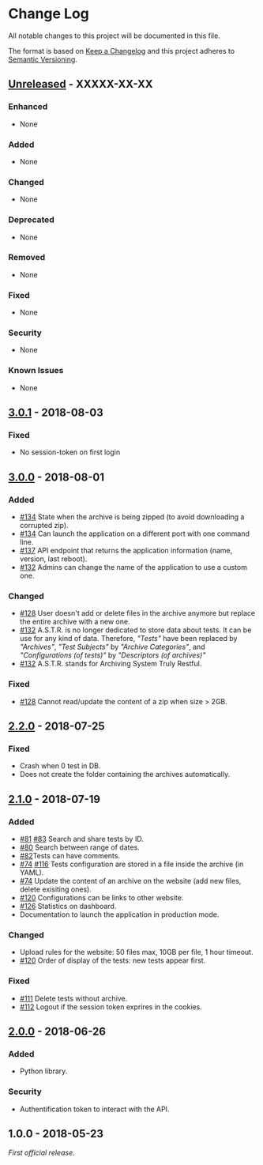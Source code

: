 # Change Log
All notable changes to this project will be documented in this file.

The format is based on [Keep a Changelog](http://keepachangelog.com/)
and this project adheres to [Semantic Versioning](http://semver.org/).

## [Unreleased] - XXXXX-XX-XX
### Enhanced
- None

### Added
- None

### Changed
- None

### Deprecated
- None

### Removed
- None

### Fixed
- None

### Security
- None

### Known Issues
- None

## [3.0.1] - 2018-08-03

### Fixed
- No session-token on first login

## [3.0.0] - 2018-08-01

### Added
- [#134](https://gitlab.aldebaran.lan/hardware-test/astr/issues/134) State when the archive is being zipped (to avoid downloading a corrupted zip).
- [#134](https://gitlab.aldebaran.lan/hardware-test/astr/issues/134) Can launch the application on a different port with one command line.
- [#137](https://gitlab.aldebaran.lan/hardware-test/astr/issues/137) API endpoint that returns the application information (name, version, last reboot).
- [#132](https://gitlab.aldebaran.lan/hardware-test/astr/issues/132) Admins can change the name of the application to use a custom one.

### Changed
- [#128](https://gitlab.aldebaran.lan/hardware-test/astr/issues/128) User doesn't add or delete files in the archive anymore but replace the entire archive with a new one.
- [#132](https://gitlab.aldebaran.lan/hardware-test/astr/issues/132) A.S.T.R. is no longer dedicated to store data about tests. It can be use for any kind of data. Therefore, *"Tests"* have been replaced by *"Archives"*, *"Test Subjects"* by *"Archive Categories"*, and *"Configurations (of tests)"* by *"Descriptors (of archives)"*
- [#132](https://gitlab.aldebaran.lan/hardware-test/astr/issues/132) A.S.T.R. stands for Archiving System Truly Restful.

### Fixed
- [#128](https://gitlab.aldebaran.lan/hardware-test/astr/issues/128) Cannot read/update the content of a zip when size > 2GB.

## [2.2.0] - 2018-07-25

### Fixed
- Crash when 0 test in DB.
- Does not create the folder containing the archives automatically.

## [2.1.0] - 2018-07-19

### Added
- [#81](https://gitlab.aldebaran.lan/hardware-test/astr/issues/81) [#83](https://gitlab.aldebaran.lan/hardware-test/astr/issues/83) Search and share tests by ID.
- [#80](https://gitlab.aldebaran.lan/hardware-test/astr/issues/80) Search between range of dates.
- [#82](https://gitlab.aldebaran.lan/hardware-test/astr/issues/82)Tests can have comments.
- [#74](https://gitlab.aldebaran.lan/hardware-test/astr/issues/74) [#116](https://gitlab.aldebaran.lan/hardware-test/astr/issues/116) Tests configuration are stored in a file inside the archive (in YAML).
- [#74](https://gitlab.aldebaran.lan/hardware-test/astr/issues/74) Update the content of an archive on the website (add new files, delete exisiting ones).
- [#120](https://gitlab.aldebaran.lan/hardware-test/astr/issues/120) Configurations can be links to other website.
- [#126](https://gitlab.aldebaran.lan/hardware-test/astr/issues/126) Statistics on dashboard.
- Documentation to launch the application in production mode.

### Changed
- Upload rules for the website: 50 files max, 10GB per file, 1 hour timeout.
- [#120](https://gitlab.aldebaran.lan/hardware-test/astr/issues/120) Order of display of the tests: new tests appear first.

### Fixed
- [#111](https://gitlab.aldebaran.lan/hardware-test/astr/issues/111) Delete tests without archive.
- [#112](https://gitlab.aldebaran.lan/hardware-test/astr/issues/112) Logout if the session token exprires in the cookies.

## [2.0.0] - 2018-06-26

### Added
- Python library.

### Security
- Authentification token to interact with the API.

## 1.0.0 - 2018-05-23

*First official release.*

[Unreleased]: https://gitlab.aldebaran.lan/hardware-test/astr/compare/v3.0...HEAD
[3.0.1]: https://gitlab.aldebaran.lan/hardware-test/astr/compare/v3.0...v3.0.1
[3.0.0]: https://gitlab.aldebaran.lan/hardware-test/astr/compare/v2.2...v3.0
[2.2.0]: https://gitlab.aldebaran.lan/hardware-test/astr/compare/v2.1...v2.2
[2.1.0]: https://gitlab.aldebaran.lan/hardware-test/astr/compare/v2.0...v2.1
[2.0.0]: https://gitlab.aldebaran.lan/hardware-test/astr/compare/v1.0...v2.0
